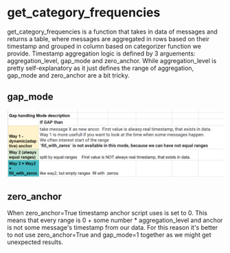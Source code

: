 # get_category_frequencies

get_category_frequencies is a function that takes in data of messages and returns a table, where messages are aggregated in rows based on their timestamp and grouped in column based on categorizer function we provide. Timestamp aggregation logic is defined by 3 arguements: aggregation_level, gap_mode and zero_anchor. While aggregation_level is pretty self-explanatory as it just defines the range of aggregation, gap_mode and zero_anchor are a bit tricky.

## gap_mode

![image](./img/gap_mode.png)

## zero_anchor

When zero_anchor=True timestamp anchor script uses is set to 0. This means that every range is 0 + some number * aggregation_level and anchor is not some message's timestamp from our data. For this reason it's better to not use zero_anchor=True and gap_mode=1 together as we might get unexpected results.